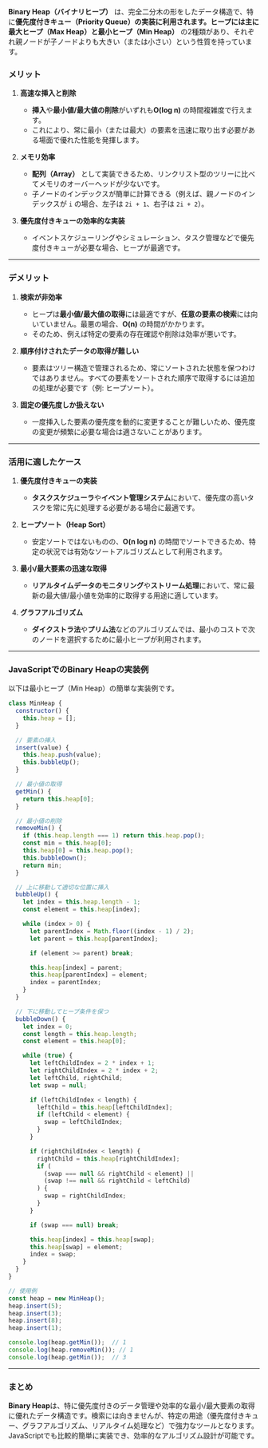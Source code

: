 **Binary Heap（バイナリヒープ）** は、完全二分木の形をしたデータ構造で、特に**優先度付きキュー（Priority Queue）**の実装に利用されます。ヒープには主に**最大ヒープ（Max Heap）**と**最小ヒープ（Min Heap）** の2種類があり、それぞれ親ノードが子ノードよりも大きい（または小さい）という性質を持っています。

### **メリット**

1. **高速な挿入と削除**  
   - **挿入**や**最小値/最大値の削除**がいずれも**O(log n)** の時間複雑度で行えます。
   - これにより、常に最小（または最大）の要素を迅速に取り出す必要がある場面で優れた性能を発揮します。

2. **メモリ効率**  
   - **配列（Array）** として実装できるため、リンクリスト型のツリーに比べてメモリのオーバーヘッドが少ないです。
   - 子ノードのインデックスが簡単に計算できる（例えば、親ノードのインデックスが `i` の場合、左子は `2i + 1`、右子は `2i + 2`）。

3. **優先度付きキューの効率的な実装**  
   - イベントスケジューリングやシミュレーション、タスク管理などで優先度付きキューが必要な場合、ヒープが最適です。

---

### **デメリット**

1. **検索が非効率**  
   - ヒープは**最小値/最大値の取得**には最適ですが、**任意の要素の検索**には向いていません。最悪の場合、**O(n)** の時間がかかります。
   - そのため、例えば特定の要素の存在確認や削除は効率が悪いです。

2. **順序付けされたデータの取得が難しい**  
   - 要素はツリー構造で管理されるため、常にソートされた状態を保つわけではありません。すべての要素をソートされた順序で取得するには追加の処理が必要です（例: ヒープソート）。

3. **固定の優先度しか扱えない**  
   - 一度挿入した要素の優先度を動的に変更することが難しいため、優先度の変更が頻繁に必要な場合は適さないことがあります。

---

### **活用に適したケース**

1. **優先度付きキューの実装**  
   - **タスクスケジューラ**や**イベント管理システム**において、優先度の高いタスクを常に先に処理する必要がある場合に最適です。

2. **ヒープソート（Heap Sort）**  
   - 安定ソートではないものの、**O(n log n)** の時間でソートできるため、特定の状況では有効なソートアルゴリズムとして利用されます。

3. **最小/最大要素の迅速な取得**  
   - **リアルタイムデータのモニタリング**や**ストリーム処理**において、常に最新の最大値/最小値を効率的に取得する用途に適しています。

4. **グラフアルゴリズム**  
   - **ダイクストラ法**や**プリム法**などのアルゴリズムでは、最小のコストで次のノードを選択するために最小ヒープが利用されます。

---

### **JavaScriptでのBinary Heapの実装例**

以下は最小ヒープ（Min Heap）の簡単な実装例です。

```javascript
class MinHeap {
  constructor() {
    this.heap = [];
  }

  // 要素の挿入
  insert(value) {
    this.heap.push(value);
    this.bubbleUp();
  }

  // 最小値の取得
  getMin() {
    return this.heap[0];
  }

  // 最小値の削除
  removeMin() {
    if (this.heap.length === 1) return this.heap.pop();
    const min = this.heap[0];
    this.heap[0] = this.heap.pop();
    this.bubbleDown();
    return min;
  }

  // 上に移動して適切な位置に挿入
  bubbleUp() {
    let index = this.heap.length - 1;
    const element = this.heap[index];

    while (index > 0) {
      let parentIndex = Math.floor((index - 1) / 2);
      let parent = this.heap[parentIndex];

      if (element >= parent) break;

      this.heap[index] = parent;
      this.heap[parentIndex] = element;
      index = parentIndex;
    }
  }

  // 下に移動してヒープ条件を保つ
  bubbleDown() {
    let index = 0;
    const length = this.heap.length;
    const element = this.heap[0];

    while (true) {
      let leftChildIndex = 2 * index + 1;
      let rightChildIndex = 2 * index + 2;
      let leftChild, rightChild;
      let swap = null;

      if (leftChildIndex < length) {
        leftChild = this.heap[leftChildIndex];
        if (leftChild < element) {
          swap = leftChildIndex;
        }
      }

      if (rightChildIndex < length) {
        rightChild = this.heap[rightChildIndex];
        if (
          (swap === null && rightChild < element) ||
          (swap !== null && rightChild < leftChild)
        ) {
          swap = rightChildIndex;
        }
      }

      if (swap === null) break;

      this.heap[index] = this.heap[swap];
      this.heap[swap] = element;
      index = swap;
    }
  }
}

// 使用例
const heap = new MinHeap();
heap.insert(5);
heap.insert(3);
heap.insert(8);
heap.insert(1);

console.log(heap.getMin());  // 1
console.log(heap.removeMin()); // 1
console.log(heap.getMin());  // 3
```

---

### **まとめ**

**Binary Heap**は、特に優先度付きのデータ管理や効率的な最小/最大要素の取得に優れたデータ構造です。検索には向きませんが、特定の用途（優先度付きキュー、グラフアルゴリズム、リアルタイム処理など）で強力なツールとなります。JavaScriptでも比較的簡単に実装でき、効率的なアルゴリズム設計が可能です。